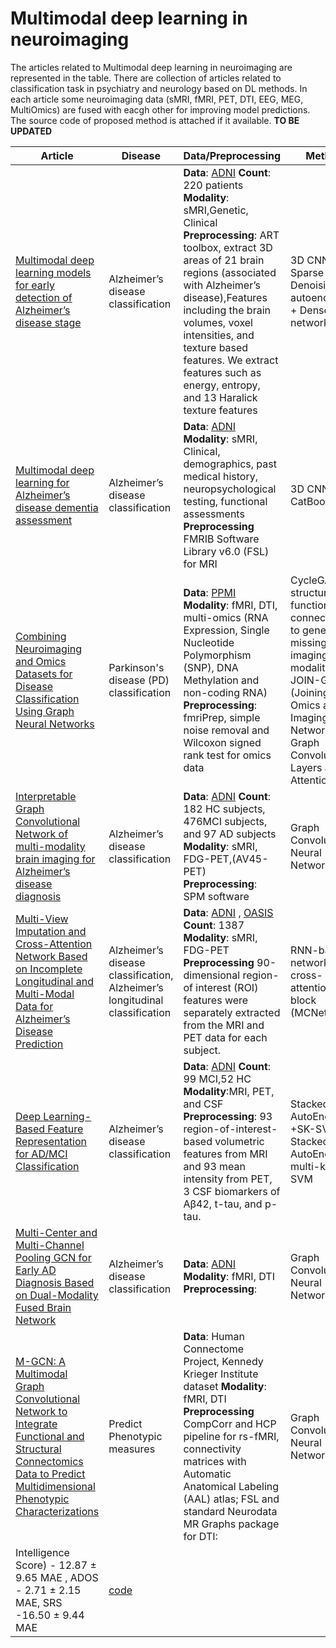 # Multimodal deep learning in neuroimaging

The articles related to Multimodal deep learning in neuroimaging are represented in the table. There are collection of articles related to classification task in psychiatry and neurology based on DL methods. In each article some neuroimaging data (sMRI, fMRI, PET, DTI, EEG, MEG, MultiOmics) are fused with eacgh other for improving model predictions. The source code of proposed method is attached if it available. **TO BE UPDATED**


| Article  | Disease|  Data/Preprocessing    | Method | Fusion technique | Result | Code |
| ------------- | ------------- | ------------- | ------------- |------------- | ------------- |------------- |
| [Multimodal deep learning models for early detection of Alzheimer’s disease stage](https://www.nature.com/articles/s41598-020-74399-w)  | Alzheimer’s disease classification  |  **Data**: [ADNI](https://adni.loni.usc.edu/data-samples/data-types/) **Count**: 220 patients **Modality**: sMRI,Genetic, Clinical **Preprocessing**: ART toolbox, extract 3D areas of 21 brain regions (associated with Alzheimer’s disease),Features including the brain volumes, voxel intensities, and texture based features. We extract features such as energy, entropy, and 13 Haralick texture features| 3D CNN + Sparse Denoising autoencoders + Dense network  | Early,Intermediate, Late | 0.8% +- 0.03% acc (Control vs MCI) |
| [Multimodal deep learning for Alzheimer’s disease dementia assessment](https://www.nature.com/articles/s41467-022-31037-5?error=cookies_not_supported&code=2b41d5a6-dfac-4c95-b677-24284693af3a) | Alzheimer’s disease classification  |**Data**: [ADNI](https://adni.loni.usc.edu/data-samples/data-types/) **Modality**: sMRI, Clinical, demographics, past medical history, neuropsychological testing, functional assessments  **Preprocessing** FMRIB Software Library v6.0 (FSL) for MRI | 3D CNN + CatBoost  |Late | 0.804 ± 0.011 acc (Control vs MCI)   |[code](https://github.com/vkola-lab/ncomms2022)
|[ Combining Neuroimaging and Omics Datasets for Disease Classification Using Graph Neural Networks](https://www.frontiersin.org/articles/10.3389/fnins.2022.866666/full) | Parkinson's disease (PD) classification | **Data**: [PPMI](https://www.ppmi-info.org/access-data-specimens/download-data) **Modality**: fMRI, DTI, multi-omics (RNA Expression, Single Nucleotide Polymorphism (SNP), DNA Methylation and non-coding RNA) **Preprocessing**: fmriPrep, simple noise removal and Wilcoxon signed rank test for omics data | CycleGAN on structural and functional connectomes to generate missing imaging modalities, JOIN-GCLA (Joining Omics and Imaging Networks via Graph Convolutional Layers and Attention)|Early| - | - |
| [Interpretable Graph Convolutional Network of multi-modality brain imaging for Alzheimer’s disease diagnosis](https://deepai.org/publication/interpretable-graph-convolutional-network-of-multi-modality-brain-imaging-for-alzheimer-s-disease-diagnosis) | Alzheimer’s disease classification | **Data**: [ADNI](https://adni.loni.usc.edu/data-samples/data-types/) **Count**: 182 HC subjects, 476MCI subjects, and 97 AD subjects **Modality**: sMRI, FDG-PET,(AV45-PET) **Preprocessing**: SPM software| Graph Convolutional Neural Network |Early | 0.818 ±.031 (MCI vs HC vs Alzheimer) | - |
| [Multi-View Imputation and Cross-Attention Network Based on Incomplete Longitudinal and Multi-Modal Data for Alzheimer’s Disease Prediction](https://deepai.org/publication/multi-view-imputation-and-cross-attention-network-based-on-incomplete-longitudinal-and-multi-modal-data-for-alzheimer-s-disease-prediction) | Alzheimer’s disease classification, Alzheimer’s longitudinal classification| **Data**:  [ADNI](https://adni.loni.usc.edu/data-samples/data-types/) , [OASIS](https://oasis-brains.org/) **Count**:  1387 **Modality**: sMRI, FDG-PET **Preprocessing** 90-dimensional region-of interest (ROI) features were separately extracted from the MRI and PET data for each subject.| RNN-based network with cross-attention block (MCNet) |Intermediate| 0.830 ± 0.019 ADNI-1 | [code](https://github.com/Meiyan88/MCNET) |
| [Deep Learning-Based Feature Representation for AD/MCI Classification](https://link.springer.com/chapter/10.1007/978-3-642-40763-5_72) | Alzheimer’s disease classification| **Data**: [ADNI](https://adni.loni.usc.edu/data-samples/data-types/) **Count**: 99 MCI,52 HC **Modality**:MRI, PET, and CSF **Preprocessing**: 93 region-of-interest-based volumetric features from MRI and 93  mean intensity from PET, 3 CSF biomarkers of Aβ42, t-tau, and p-tau.| Stacked AutoEncoder +SK-SVM Stacked AutoEncoder+ multi-kernel SVM| Intermediate |MK-SVM 0.850±0.012 acc (MCI vs Control)| |
| [Multi-Center and Multi-Channel Pooling GCN for Early AD Diagnosis Based on Dual-Modality Fused Brain Network](https://ieeexplore.ieee.org/document/9810283) | Alzheimer’s disease classification | **Data**: [ADNI](https://adni.loni.usc.edu/data-samples/data-types/)  **Modality**: fMRI, DTI **Preprocessing**:  |  Graph Convolutional Neural Network  |------------- | ------------- |[code](https://github.com/Xuegang-S/MMP-GCN) |
| [M-GCN: A Multimodal Graph Convolutional Network to Integrate Functional and Structural Connectomics Data to Predict Multidimensional Phenotypic Characterizations](https://proceedings.mlr.press/v143/dsouza21a/dsouza21a.pdf) |  Predict Phenotypic measures | **Data**: Human Connectome Project, Kennedy Krieger Institute dataset **Modality**: fMRI, DTI **Preprocessing** CompCorr and HCP pipeline for rs-fMRI, connectivity matrices with Automatic Anatomical Labeling (AAL) atlas; FSL and standard Neurodata MR Graphs package for DTI: | Graph Convolutional Neural Network | Intermediate | CFIS (Cognitive Fluid
Intelligence Score) - 12.87 ± 9.65 MAE , ADOS - 2.71 ± 2.15 MAE, SRS -16.50 ± 9.44 MAE  | [code](https://github.com/Niharika-SD/M-GCN) |






